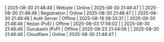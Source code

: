 | 2025-08-30 21:48:48 | Website | Online | 2025-08-30 21:48:47 |
| 2025-08-30 21:48:48 | Registration | Online | 2025-08-30 21:48:47 |
| 2025-08-30 21:48:48 | Auth Server | Offline | 2025-08-18 09:33:31 |
| 2025-08-30 21:48:48 | Kezan (PvE) | Offline | 2025-08-03 17:58:02 |
| 2025-08-30 21:48:48 | Gurubashi (PvP) | Offline | 2025-08-23 21:44:06 |
| 2025-08-30 21:48:48 | Cloudflare | Online | 2025-08-30 21:48:47 |
